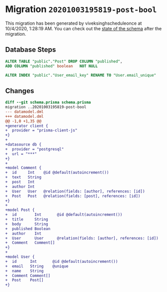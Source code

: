 # Migration `20201003195819-post-bool`

This migration has been generated by viveksinghscheduleonce at 10/4/2020, 1:28:19 AM.
You can check out the [state of the schema](./schema.prisma) after the migration.

## Database Steps

```sql
ALTER TABLE "public"."Post" DROP COLUMN "published",
ADD COLUMN "published" boolean   NOT NULL 

ALTER INDEX "public"."User_email_key" RENAME TO "User.email_unique"
```

## Changes

```diff
diff --git schema.prisma schema.prisma
migration ..20201003195819-post-bool
--- datamodel.dml
+++ datamodel.dml
@@ -1,0 +1,35 @@
+generator client {
+  provider = "prisma-client-js"
+}
+
+datasource db {
+  provider = "postgresql"
+  url = "***"
+}
+
+model Comment {
+  id     Int    @id @default(autoincrement())
+  text   String
+  post   Int
+  author Int
+  User   User   @relation(fields: [author], references: [id])
+  Post   Post   @relation(fields: [post], references: [id])
+}
+
+model Post {
+  id        Int       @id @default(autoincrement())
+  title     String
+  body      String
+  published Boolean
+  author    Int
+  User      User      @relation(fields: [author], references: [id])
+  Comment   Comment[]
+}
+
+model User {
+  id      Int       @id @default(autoincrement())
+  email   String    @unique
+  name    String
+  Comment Comment[]
+  Post    Post[]
+}
```


